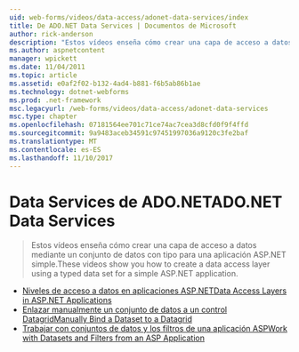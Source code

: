 ```yaml
---
uid: web-forms/videos/data-access/adonet-data-services/index
title: De ADO.NET Data Services | Documentos de Microsoft
author: rick-anderson
description: "Estos vídeos enseña cómo crear una capa de acceso a datos mediante un conjunto de datos con tipo para una aplicación ASP.NET simple."
ms.author: aspnetcontent
manager: wpickett
ms.date: 11/04/2011
ms.topic: article
ms.assetid: e0af2f02-b132-4ad4-b881-f6b5ab86b1ae
ms.technology: dotnet-webforms
ms.prod: .net-framework
msc.legacyurl: /web-forms/videos/data-access/adonet-data-services
msc.type: chapter
ms.openlocfilehash: 07181564ee701c71ce74ac7cea3d8cfd0f9f4ffd
ms.sourcegitcommit: 9a9483aceb34591c97451997036a9120c3fe2baf
ms.translationtype: MT
ms.contentlocale: es-ES
ms.lasthandoff: 11/10/2017
---
```

<a name="adonet-data-services"></a><span data-ttu-id="04eb7-103">Data Services de ADO.NET</span><span class="sxs-lookup"><span data-stu-id="04eb7-103">ADO.NET Data Services</span></span>
====================
> <span data-ttu-id="04eb7-104">Estos vídeos enseña cómo crear una capa de acceso a datos mediante un conjunto de datos con tipo para una aplicación ASP.NET simple.</span><span class="sxs-lookup"><span data-stu-id="04eb7-104">These videos show you how to create a data access layer using a typed data set for a simple ASP.NET application.</span></span>


- [<span data-ttu-id="04eb7-105">Niveles de acceso a datos en aplicaciones ASP.NET</span><span class="sxs-lookup"><span data-stu-id="04eb7-105">Data Access Layers in ASP.NET Applications</span></span>](data-access-layers-in-aspnet-applications.md)
- [<span data-ttu-id="04eb7-106">Enlazar manualmente un conjunto de datos a un control Datagrid</span><span class="sxs-lookup"><span data-stu-id="04eb7-106">Manually Bind a Dataset to a Datagrid</span></span>](how-to-manually-bind-a-dataset-to-a-datagrid.md)
- [<span data-ttu-id="04eb7-107">Trabajar con conjuntos de datos y los filtros de una aplicación ASP</span><span class="sxs-lookup"><span data-stu-id="04eb7-107">Work with Datasets and Filters from an ASP Application</span></span>](how-to-work-with-datasets-and-filters-from-an-asp-application.md)

